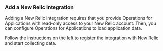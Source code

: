 ### Add a New Relic Integration

Adding a New Relic integration requires that you provide Operations for Applications with read-only access to your New Relic account. Then, you can configure Operations for Applications to load application data.

Follow the instructions on the left to register the integration with New Relic and start collecting data.
